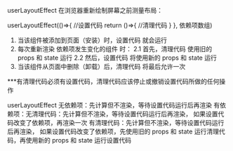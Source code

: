 userLayoutEffect 在浏览器重新绘制屏幕之前测量布局：

userLayoutEffect(()=>{
  //设置代码
  return ()=>{
    //清理代码
  }
}, 依赖项数组)

1. 当该组件被添加到页面（安装）时，设置代码 就会运行
2. 每次重新渲染 依赖项发生变化的组件 时：
   2.1 首先，清理代码 使用旧的 props 和 state 运行
   2.2 然后，设置代码 将使用新的 props 和 state 运行
3. 当该组件从页面中删除（卸载）后，清理代码 将最后允许一次

***有清理代码必须有设置代码，清理代码应该停止或撤销设置代码所做的任何操作


userLayoutEffect
无依赖项：先计算但不渲染，等待设置代码运行后再渲染
有依赖项：无清理代码：先计算但不渲染，等待设置代码运行后再渲染，
                    如果设置代码改变了依赖项，再渲染一次
         有清理代码：先计算但不渲染，等待设置代码运行后再渲染，
                    如果设置代码改变了依赖项，先使用旧的 props 和 state 运行清理代码，再使用新的 props 和 state 运行设置代码